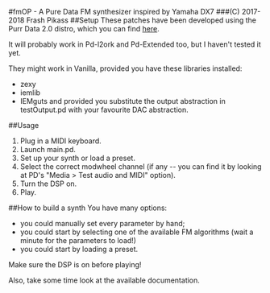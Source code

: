 #fmOP - A Pure Data FM synthesizer inspired by Yamaha DX7
###(C) 2017-2018 Frash Pikass
##Setup
These patches have been developed using the Purr Data 2.0 distro, which you can find [here](http://l2ork.music.vt.edu/main/make-your-own-l2ork/software/).

It will probably work in Pd-l2ork and Pd-Extended too, but I haven't tested it yet.

They might work in Vanilla, provided you have these libraries installed:
- zexy
- iemlib
- IEMguts
and provided you substitute the output abstraction in testOutput.pd with your favourite DAC abstraction.


##Usage
1. Plug in a MIDI keyboard.
2. Launch main.pd.
3. Set up your synth or load a preset.
4. Select the correct modwheel channel (if any -- you can find it by looking at PD's "Media > Test audio and MIDI" option).
5. Turn the DSP on.
6. Play.


##How to build a synth
You have many options:
- you could manually set every parameter by hand;
- you could start by selecting one of the available FM algorithms (wait a minute for the parameters to load!)
- you could start by loading a preset.

Make sure the DSP is on before playing!

Also, take some time look at the available documentation.
